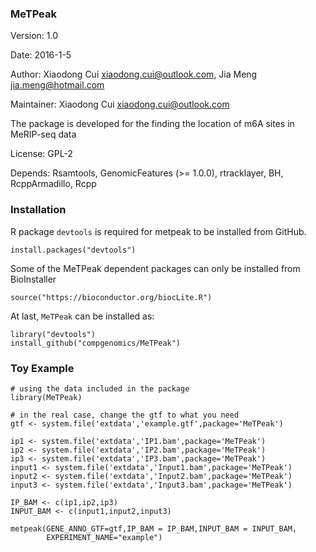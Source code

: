 ### MeTPeak

Version: 1.0

Date: 2016-1-5

Author: Xiaodong Cui <xiaodong.cui@outlook.com>, Jia Meng <jia.meng@hotmail.com>
  
  Maintainer: Xiaodong Cui <xiaodong.cui@outlook.com>

The package is developed for the finding the location of m6A sites in MeRIP-seq data

License: GPL-2

Depends: Rsamtools, GenomicFeatures (>= 1.0.0), rtracklayer, BH, RcppArmadillo, Rcpp


### Installation

R package `devtools` is required for metpeak to be installed from GitHub.
```
install.packages("devtools")
```
Some of the MeTPeak dependent packages can only be installed from BioInstaller

```
source("https://bioconductor.org/biocLite.R")
```

At last, `MeTPeak` can be installed as:
  
```
library("devtools")
install_github("compgenomics/MeTPeak")
```

### Toy Example
```
# using the data included in the package
library(MeTPeak)

# in the real case, change the gtf to what you need
gtf <- system.file('extdata','example.gtf',package='MeTPeak')

ip1 <- system.file('extdata','IP1.bam',package='MeTPeak')
ip2 <- system.file('extdata','IP2.bam',package='MeTPeak')
ip3 <- system.file('extdata','IP3.bam',package='MeTPeak')
input1 <- system.file('extdata','Input1.bam',package='MeTPeak')
input2 <- system.file('extdata','Input2.bam',package='MeTPeak')
input3 <- system.file('extdata','Input3.bam',package='MeTPeak')

IP_BAM <- c(ip1,ip2,ip3)
INPUT_BAM <- c(input1,input2,input3)

metpeak(GENE_ANNO_GTF=gtf,IP_BAM = IP_BAM,INPUT_BAM = INPUT_BAM,
        EXPERIMENT_NAME="example")
